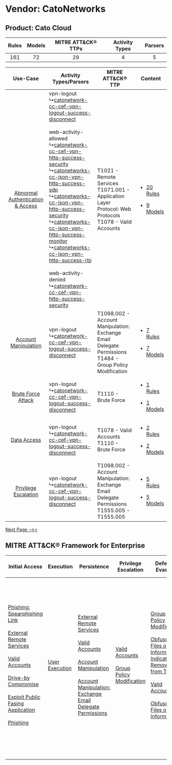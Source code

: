 Vendor: CatoNetworks
====================
Product: Cato Cloud
-------------------
| Rules | Models | MITRE ATT&CK® TTPs | Activity Types | Parsers |
|:-----:|:------:|:------------------:|:--------------:|:-------:|
|  161  |   72   |         29         |       4        |    5    |

|    Use-Case    | Activity Types/Parsers    | MITRE ATT&CK® TTP    | Content    |
|:----:| ---- | ---- | ---- |
| [Abnormal Authentication & Access](../../../UseCases/uc_abnormal_authentication_&_access.md) |  vpn-logout<br> ↳[catonetwork-cc-cef-vpn-logout-success-disconnect](Ps/pC_catonetworkcccefvpnlogoutsuccessdisconnect.md)<br><br> web-activity-allowed<br> ↳[catonetwork-cc-cef-vpn-http-success-security](Ps/pC_catonetworkcccefvpnhttpsuccesssecurity.md)<br> ↳[catonetworks-cc-json-vpn-http-success-sdp](Ps/pC_catonetworksccjsonvpnhttpsuccesssdp.md)<br> ↳[catonetworks-cc-json-vpn-http-success-security](Ps/pC_catonetworksccjsonvpnhttpsuccesssecurity.md)<br> ↳[catonetworks-cc-json-vpn-http-success-monitor](Ps/pC_catonetworksccjsonvpnhttpsuccessmonitor.md)<br> ↳[catonetworks-cc-json-vpn-http-success-rbi](Ps/pC_catonetworksccjsonvpnhttpsuccessrbi.md)<br><br> web-activity-denied<br> ↳[catonetwork-cc-cef-vpn-http-success-security](Ps/pC_catonetworkcccefvpnhttpsuccesssecurity.md)<br> | T1021 - Remote Services<br>T1071.001 - Application Layer Protocol: Web Protocols<br>T1078 - Valid Accounts<br> | [<ul><li>20 Rules</li></ul><ul><li>9 Models</li></ul>](RM/r_m_catonetworks_cato_cloud_Abnormal_Authentication_&_Access.md) |
|    [Account Manipulation](../../../UseCases/uc_account_manipulation.md)    |  vpn-logout<br> ↳[catonetwork-cc-cef-vpn-logout-success-disconnect](Ps/pC_catonetworkcccefvpnlogoutsuccessdisconnect.md)<br>    | T1098.002 - Account Manipulation: Exchange Email Delegate Permissions<br>T1484 - Group Policy Modification<br> | [<ul><li>7 Rules</li></ul><ul><li>7 Models</li></ul>](RM/r_m_catonetworks_cato_cloud_Account_Manipulation.md)    |
|    [Brute Force Attack](../../../UseCases/uc_brute_force_attack.md)    |  vpn-logout<br> ↳[catonetwork-cc-cef-vpn-logout-success-disconnect](Ps/pC_catonetworkcccefvpnlogoutsuccessdisconnect.md)<br>    | T1110 - Brute Force<br>    | [<ul><li>1 Rules</li></ul><ul><li>1 Models</li></ul>](RM/r_m_catonetworks_cato_cloud_Brute_Force_Attack.md)    |
|    [Data Access](../../../UseCases/uc_data_access.md)    |  vpn-logout<br> ↳[catonetwork-cc-cef-vpn-logout-success-disconnect](Ps/pC_catonetworkcccefvpnlogoutsuccessdisconnect.md)<br>    | T1078 - Valid Accounts<br>T1110 - Brute Force<br>    | [<ul><li>2 Rules</li></ul><ul><li>2 Models</li></ul>](RM/r_m_catonetworks_cato_cloud_Data_Access.md)    |
|    [Privilege Escalation](../../../UseCases/uc_privilege_escalation.md)    |  vpn-logout<br> ↳[catonetwork-cc-cef-vpn-logout-success-disconnect](Ps/pC_catonetworkcccefvpnlogoutsuccessdisconnect.md)<br>    | T1098.002 - Account Manipulation: Exchange Email Delegate Permissions<br>T1555.005 - T1555.005<br>    | [<ul><li>5 Rules</li></ul><ul><li>5 Models</li></ul>](RM/r_m_catonetworks_cato_cloud_Privilege_Escalation.md)    |
[Next Page -->>](2_ds_catonetworks_cato_cloud.md)

MITRE ATT&CK® Framework for Enterprise
--------------------------------------
| Initial Access                                                                                                                                                                                                                                                                                                                                                                                                                                                   | Execution                                                           | Persistence                                                                                                                                                                                                                                                                                                                                 | Privilege Escalation                                                                                                                              | Defense Evasion                                                                                                                                                                                                                                                                                                                                             | Credential Access                                                                                                                                                                                                                                                                                                                                | Discovery | Lateral Movement                                                                                                                                | Collection | Command and Control                                                                                                                                                                                                                                                                                                                                                                                                                                                                                                                                                        | Exfiltration                                                                                                                                                                                                                                                                                                                                                                                                                                                                                                                                                                                                                                                                                                                                        | Impact                                                                  |
| ---------------------------------------------------------------------------------------------------------------------------------------------------------------------------------------------------------------------------------------------------------------------------------------------------------------------------------------------------------------------------------------------------------------------------------------------------------------- | ------------------------------------------------------------------- | ------------------------------------------------------------------------------------------------------------------------------------------------------------------------------------------------------------------------------------------------------------------------------------------------------------------------------------------- | ------------------------------------------------------------------------------------------------------------------------------------------------- | ----------------------------------------------------------------------------------------------------------------------------------------------------------------------------------------------------------------------------------------------------------------------------------------------------------------------------------------------------------- | ------------------------------------------------------------------------------------------------------------------------------------------------------------------------------------------------------------------------------------------------------------------------------------------------------------------------------------------------ | --------- | ----------------------------------------------------------------------------------------------------------------------------------------------- | ---------- | -------------------------------------------------------------------------------------------------------------------------------------------------------------------------------------------------------------------------------------------------------------------------------------------------------------------------------------------------------------------------------------------------------------------------------------------------------------------------------------------------------------------------------------------------------------------------- | --------------------------------------------------------------------------------------------------------------------------------------------------------------------------------------------------------------------------------------------------------------------------------------------------------------------------------------------------------------------------------------------------------------------------------------------------------------------------------------------------------------------------------------------------------------------------------------------------------------------------------------------------------------------------------------------------------------------------------------------------- | ----------------------------------------------------------------------- |
| [Phishing: Spearphishing Link](https://attack.mitre.org/techniques/T1566/002)<br><br>[External Remote Services](https://attack.mitre.org/techniques/T1133)<br><br>[Valid Accounts](https://attack.mitre.org/techniques/T1078)<br><br>[Drive-by Compromise](https://attack.mitre.org/techniques/T1189)<br><br>[Exploit Public Fasing Application](https://attack.mitre.org/techniques/T1190)<br><br>[Phishing](https://attack.mitre.org/techniques/T1566)<br><br> | [User Execution](https://attack.mitre.org/techniques/T1204)<br><br> | [External Remote Services](https://attack.mitre.org/techniques/T1133)<br><br>[Valid Accounts](https://attack.mitre.org/techniques/T1078)<br><br>[Account Manipulation](https://attack.mitre.org/techniques/T1098)<br><br>[Account Manipulation: Exchange Email Delegate Permissions](https://attack.mitre.org/techniques/T1098/002)<br><br> | [Valid Accounts](https://attack.mitre.org/techniques/T1078)<br><br>[Group Policy Modification](https://attack.mitre.org/techniques/T1484)<br><br> | [Group Policy Modification](https://attack.mitre.org/techniques/T1484)<br><br>[Obfuscated Files or Information: Indicator Removal from Tools](https://attack.mitre.org/techniques/T1027/005)<br><br>[Valid Accounts](https://attack.mitre.org/techniques/T1078)<br><br>[Obfuscated Files or Information](https://attack.mitre.org/techniques/T1027)<br><br> | [Brute Force](https://attack.mitre.org/techniques/T1110)<br><br>[Steal or Forge Kerberos Tickets](https://attack.mitre.org/techniques/T1558)<br><br>[Credentials from Password Stores](https://attack.mitre.org/techniques/T1555)<br><br>[Steal or Forge Kerberos Tickets: Kerberoasting](https://attack.mitre.org/techniques/T1558/003)<br><br> |           | [Remote Services](https://attack.mitre.org/techniques/T1021)<br><br>[Internal Spearphishing](https://attack.mitre.org/techniques/T1534)<br><br> |            | [Web Service](https://attack.mitre.org/techniques/T1102)<br><br>[Application Layer Protocol: Web Protocols](https://attack.mitre.org/techniques/T1071/001)<br><br>[Dynamic Resolution](https://attack.mitre.org/techniques/T1568)<br><br>[Dynamic Resolution: Domain Generation Algorithms](https://attack.mitre.org/techniques/T1568/002)<br><br>[Proxy: Multi-hop Proxy](https://attack.mitre.org/techniques/T1090/003)<br><br>[Application Layer Protocol](https://attack.mitre.org/techniques/T1071)<br><br>[Proxy](https://attack.mitre.org/techniques/T1090)<br><br> | [Exfiltration Over Alternative Protocol](https://attack.mitre.org/techniques/T1048)<br><br>[Exfiltration Over Alternative Protocol: Exfiltration Over Unencrypted/Obfuscated Non-C2 Protocol](https://attack.mitre.org/techniques/T1048/003)<br><br>[Exfiltration Over Physical Medium: Exfiltration over USB](https://attack.mitre.org/techniques/T1052/001)<br><br>[Exfiltration Over C2 Channel](https://attack.mitre.org/techniques/T1041)<br><br>[Exfiltration Over Physical Medium](https://attack.mitre.org/techniques/T1052)<br><br>[Exfiltration Over Web Service: Exfiltration to Cloud Storage](https://attack.mitre.org/techniques/T1567/002)<br><br>[Exfiltration Over Web Service](https://attack.mitre.org/techniques/T1567)<br><br> | [Resource Hijacking](https://attack.mitre.org/techniques/T1496)<br><br> |